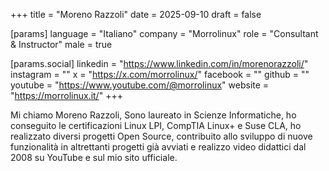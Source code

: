 +++
title = "Moreno Razzoli"
date = 2025-09-10
draft = false

[params]
language = "Italiano"
company = "Morrolinux"
role = "Consultant & Instructor"
male = true

[params.social]
linkedin = "https://www.linkedin.com/in/morenorazzoli/"
instagram = ""
x = "https://x.com/morrolinux/"
facebook = ""
github = ""
youtube = "https://www.youtube.com/@morrolinux"
website = "https://morrolinux.it/"
+++

Mi chiamo Moreno Razzoli,
Sono laureato in Scienze Informatiche, ho conseguito le certificazioni Linux LPI, CompTIA Linux+ e Suse CLA, ho realizzato diversi progetti Open Source, contribuito allo sviluppo di nuove funzionalità in altrettanti progetti già avviati e realizzo video didattici dal 2008 su YouTube e sul mio sito ufficiale.
